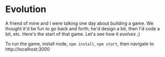 # Evolution

A friend of mine and I were talking one day about building a game. We thought it'd be fun to go back and forth; he'd design a bit, then I'd code a bit, etc. Here's the start of that game. Let's see how it _evolves_ ;)

To run the game, install node, `npm install`, `npm start`, then navigate to http://localhost:3000
